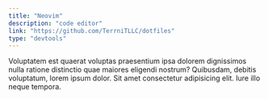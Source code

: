 ```yaml
---
title: "Neovim"
description: "code editor"
link: "https://github.com/TerrniTLLC/dotfiles"
type: "devtools"
---
```


Voluptatem est quaerat voluptas praesentium ipsa dolorem dignissimos nulla ratione distinctio quae maiores eligendi nostrum? Quibusdam, debitis voluptatum, lorem ipsum dolor. Sit amet consectetur adipisicing elit. Iure illo neque tempora.
